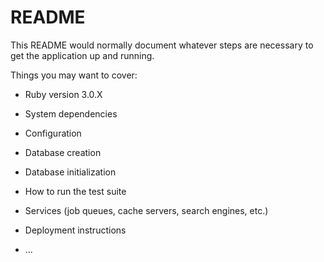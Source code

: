 # README

This README would normally document whatever steps are necessary to get the
application up and running.

Things you may want to cover:

* Ruby version
  3.0.X

* System dependencies

* Configuration

* Database creation

* Database initialization

* How to run the test suite

* Services (job queues, cache servers, search engines, etc.)

* Deployment instructions

* ...

